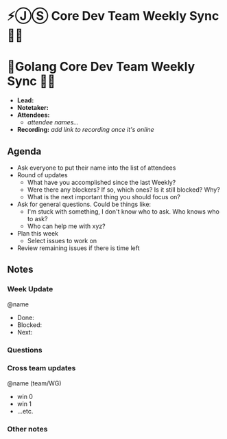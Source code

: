 <!-- Pick the correct title -->
# ⚡️ⒿⓈ Core Dev Team Weekly Sync 🙌🏽 <enter date here> 
# 💫Golang Core Dev Team Weekly Sync 🙌🏽 <enter date here>

- **Lead:**
- **Notetaker:**
- **Attendees:**
  - _attendee names..._
- **Recording:** _add link to recording once it's online_

## Agenda

- Ask everyone to put their name into the list of attendees
- Round of updates
  - What have you accomplished since the last Weekly?
  - Were there any blockers? If so, which ones? Is it still blocked? Why?
  - What is the next important thing you should focus on?
- Ask for general questions. Could be things like:
  - I'm stuck with something, I don't know who to ask. Who knows who to ask?
  - Who can help me with xyz?
- Plan this week
  - Select issues to work on
- Review remaining issues if there is time left


## Notes

### Week Update

@name
 - Done:
 - Blocked:
 - Next:

### Questions

### Cross team updates

@name (team/WG)
- win 0
- win 1
- ...etc.

### Other notes

<!-- After each call, the notetaker submits a PR to ipfs/pm to store the notes on the meeting-notes folder -->

